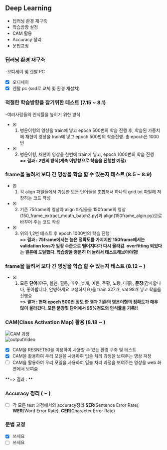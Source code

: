 ## Deep Learning
- 딥러닝 환경 재구축  
- 학습방향 설정
- CAM 활용
- Accuracy 정리
- 문법교정

### 딥러닝 환경 재구축
-오디세이 및 렌탈 PC
  - [x] 오디세이
  - [x] 렌탈 pc (ssd로 교체 및 환경 재설치)

### **적절한 학습방향을 잡기위한 테스트** (7.15 ~ 8.1)
-여러사람들의 인식률을 높히기 위한 방식
  - [x] 1. 병운이형의 영상을 train에 넣고 epoch 500번의 학습 진행 후, 학습된 가중치에 채현이 영상을 train에 넣고 epoch 500번의 학습진행. 총 epoch은 1000번
  - [x] 2. 병운이형, 채현이 영상을 한번에 train에 넣고, epoch 1000번의 학습 진행  
**=> 결과 : 2번의 방식(계속 이방향으로 학습을 진행할 예정)**  

### **frame을 늘려서 보다 긴 영상을 학습 할 수 있는지 테스트** (8.5 ~ 8.9)
  - [x] 1. 각 align 파일들에서 가능한 모든 단어들을 조합해서 하나의 grid.txt 파일에 저장하는 코드 작성
  - [x] 2. 기존 75frame의 영상과 align 파일들을 150frame의 영상(150_frame_extract_mouth_batch2.py)과 align(150frame_algin.py)으로 바꾸어 주는 코드 작성
  - [x] 3. 위의 1,2번 테스트 후 epoch 1000번의 학습 진행  
**=> 결과 : 75frame에서는 높은 정확도를 가지지만 150frame에서는 validation loss가 일정 수준으로 떨어지다가 다시 올라감. overfitting 되었다는 결론에 도달했다. 학습량을 충분히 더 늘려서 테스트해보아야함!**    

### **frame을 늘려서 보다 긴 영상을 학습 할 수 있는지 테스트** (8.12 ~ )
  - [x] 1. 모든 **단어**(야구, 볼펜, 필통, 매우, 늦게, 예쁜, 주황, 노랑, 다홍), **문장**(감사합니다, 좋아합니다, 안녕하세요 고생하세요)을 train 327개, val 98개 넣고 학습을 진행중  
**=> 결과 : 현재 epoch 500번 정도 한 결과 기존의 병운이형의 정확도가 매우 많이 올라갔다. 모든 문장및 단어에서 95%정도의 인식률을 기록!!**

### **CAM(Class Activation Map) 활용** (8.18 ~ )
  ![CAM 과정](https://user-images.githubusercontent.com/32935365/63221598-76b13d80-c1d6-11e9-9ef4-5c6508f0bfd9.png)  
  ![outputVideo](https://user-images.githubusercontent.com/32935365/63223313-3b226d80-c1ee-11e9-8d20-096909e73cdc.gif)
  - [x] CAM을 RESNET50을 이용하여 사용할 수 있는 환경 구축 및 테스트
  - [x] CAM을 활용하여 우리 모델을 사용하여 입술 처리 과정을 보여주는 영상 저장
  - [ ] CAM을 활용하여 우리 모델을 사용하여 입술 처리 과정을 보여주는 영상을 web 화면에서 보여줌

**=> 결과 : **

### **Accuracy 정리** ( ~ )
  - [ ] 각 모든 test 과정에서의 accuracy정리 **SER**(Sentence Error Rate), **WER**(Word Error Rate), **CER**(Character Error Rate)


### **문법 교정**
  - [x] 쓰세요
  - [ ] 쓰세요
